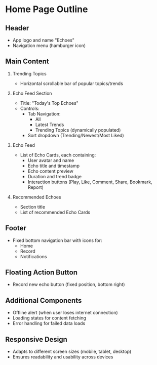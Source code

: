# Home Page Outline

## Header
- App logo and name "Echoes"
- Navigation menu (hamburger icon)

## Main Content
1. Trending Topics
   - Horizontal scrollable bar of popular topics/trends

2. Echo Feed Section
   - Title: "Today's Top Echoes"
   - Controls:
     - Tab Navigation:
       - All
       - Latest Trends
       - Trending Topics (dynamically populated)
     - Sort dropdown (Trending/Newest/Most Liked)

3. Echo Feed
   - List of Echo Cards, each containing:
     - User avatar and name
     - Echo title and timestamp
     - Echo content preview
     - Duration and trend badge
     - Interaction buttons (Play, Like, Comment, Share, Bookmark, Report)

4. Recommended Echoes
   - Section title
   - List of recommended Echo Cards

## Footer
- Fixed bottom navigation bar with icons for:
  - Home
  - Record
  - Notifications

## Floating Action Button
- Record new echo button (fixed position, bottom right)

## Additional Components
- Offline alert (when user loses internet connection)
- Loading states for content fetching
- Error handling for failed data loads

## Responsive Design
- Adapts to different screen sizes (mobile, tablet, desktop)
- Ensures readability and usability across devices